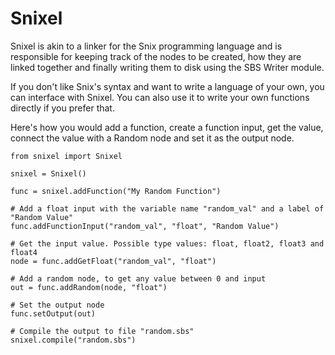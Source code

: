 # Snixel

Snixel is akin to a linker for the Snix programming language and is responsible
for keeping track of the nodes to be created, how they are linked together and
finally writing them to disk using the SBS Writer module.

If you don't like Snix's syntax and want to write a language of your own, you
can interface with Snixel. You can also use it to write your own functions
directly if you prefer that.

Here's how you would add a function, create a function input, get the value,
connect the value with a Random node and set it as the output node.

```
from snixel import Snixel

snixel = Snixel()

func = snixel.addFunction("My Random Function")

# Add a float input with the variable name "random_val" and a label of "Random Value"
func.addFunctionInput("random_val", "float", "Random Value")

# Get the input value. Possible type values: float, float2, float3 and float4
node = func.addGetFloat("random_val", "float")

# Add a random node, to get any value between 0 and input
out = func.addRandom(node, "float")

# Set the output node
func.setOutput(out)

# Compile the output to file "random.sbs"
snixel.compile("random.sbs")
```
